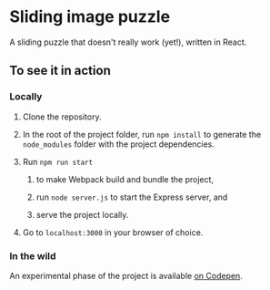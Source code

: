 # Sliding image puzzle

A sliding puzzle that doesn't really work (yet!), written in React.

## To see it in action

### Locally

1. Clone the repository.

2. In the root of the project folder, run `npm install` to generate the `node_modules` folder with the project dependencies.

3. Run `npm run start`

    1. to make Webpack build and bundle the project,

    2. run `node server.js` to start the Express server, and

    3. serve the project locally.

4. Go to `localhost:3000` in your browser of choice.

### In the wild

An experimental phase of the project is available [on Codepen](https://codepen.io/aproragadozo/pen/yzxdea).
